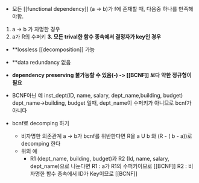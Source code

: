 - 모든 [[functional dependency]] (a -> b)가 f에 존재할 때, 다음중 하나를 만족해야함.
1. a -> b 가 자명한 경우
2. a가 R의 수퍼키
**3. 모든 trival한 함수 종속에서 결정자가 key인 경우**

- **lossless [[decomposition]] 가능
- **data redundancy 없음
- **dependency preserving 불가능할 수 있음(-)
 -> [[BCNF]] 보다 약한 정규형이 필요**
 
 - BCNF아닌 예
inst_dept(ID, name, salary, dept_name,building, budget)
dept_name->building, budget 일때,
dept_name이 수퍼키가 아니므로 bcnf가 아니다

- bcnf로 decomping 하기
	- 비자명한 의존관계 a -> b가 bcnf를 위반한다면 R을 
	   a U b 와 (R - ( b - a))로 decomping 한다
	- 위의 예
		- R1 (dept_name, building, budget)과 
		  R2 (Id, name, salary, dept_name)으로 나눈다면
		  R1 : a가 R1의 수퍼키이므로 [[BCNF]] 
		  R2 : 비자명한 함수 종속에서 ID가 Key이므로 [[BCNF]] 


